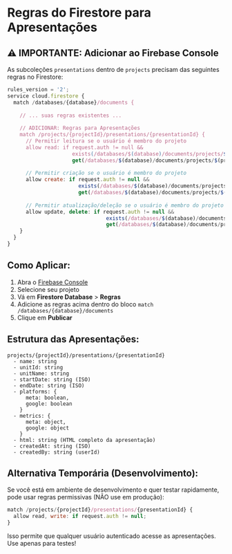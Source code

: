 # Regras do Firestore para Apresentações

## ⚠️ IMPORTANTE: Adicionar ao Firebase Console

As subcoleções `presentations` dentro de `projects` precisam das seguintes regras no Firestore:

```javascript
rules_version = '2';
service cloud.firestore {
  match /databases/{database}/documents {
    
    // ... suas regras existentes ...
    
    // ADICIONAR: Regras para Apresentações
    match /projects/{projectId}/presentations/{presentationId} {
      // Permitir leitura se o usuário é membro do projeto
      allow read: if request.auth != null && 
                     exists(/databases/$(database)/documents/projects/$(projectId)) &&
                     get(/databases/$(database)/documents/projects/$(projectId)).data.users[request.auth.uid] != null;
      
      // Permitir criação se o usuário é membro do projeto
      allow create: if request.auth != null && 
                       exists(/databases/$(database)/documents/projects/$(projectId)) &&
                       get(/databases/$(database)/documents/projects/$(projectId)).data.users[request.auth.uid] != null;
      
      // Permitir atualização/deleção se o usuário é membro do projeto
      allow update, delete: if request.auth != null && 
                                exists(/databases/$(database)/documents/projects/$(projectId)) &&
                                get(/databases/$(database)/documents/projects/$(projectId)).data.users[request.auth.uid] != null;
    }
  }
}
```

## Como Aplicar:

1. Abra o [Firebase Console](https://console.firebase.google.com/)
2. Selecione seu projeto
3. Vá em **Firestore Database** > **Regras**
4. Adicione as regras acima dentro do bloco `match /databases/{database}/documents`
5. Clique em **Publicar**

## Estrutura das Apresentações:

```
projects/{projectId}/presentations/{presentationId}
  - name: string
  - unitId: string
  - unitName: string
  - startDate: string (ISO)
  - endDate: string (ISO)
  - platforms: {
      meta: boolean,
      google: boolean
    }
  - metrics: {
      meta: object,
      google: object
    }
  - html: string (HTML completo da apresentação)
  - createdAt: string (ISO)
  - createdBy: string (userId)
```

## Alternativa Temporária (Desenvolvimento):

Se você está em ambiente de desenvolvimento e quer testar rapidamente, pode usar regras permissivas (NÃO use em produção):

```javascript
match /projects/{projectId}/presentations/{presentationId} {
  allow read, write: if request.auth != null;
}
```

Isso permite que qualquer usuário autenticado acesse as apresentações. Use apenas para testes!

